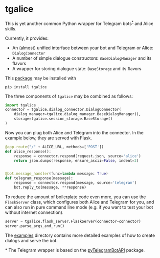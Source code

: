 # tgalice
This is yet another common Python wrapper for Telegram bots<sup>[*](#footnote1)</sup> and Alice skills.

Currently, it provides:
- An (almost) unified interface between your bot and Telegram or Alice: `DialogConnector`
- A number of simple dialogue constructors: `BaseDialogManager` and its flavors
- A wrapper for storing dialogue state: `BaseStorage` and its flavors

This [package](https://pypi.org/project/tgalice/) may be installed with 
```
pip install tgalice
```

The three components of `tgalice` may be combined as follows:
```python
import tgalice
connector = tgalice.dialog_connector.DialogConnector(
    dialog_manager=tgalice.dialog_manager.BaseDialogManager(), 
    storage=tgalice.session_storage.BaseStorage()
)
```
Now you can plug both Alice and Telegram into the connector. In the example below, they are served with Flask. 
```python
@app.route("/" + ALICE_URL, methods=['POST'])
def alice_response():
    response = connector.respond(request.json, source='alice')
    return json.dumps(response, ensure_ascii=False, indent=2)


@bot.message_handler(func=lambda message: True)
def telegram_response(message):
    response = connector.respond(message, source='telegram')
    bot.reply_to(message, **response)
```

To reduce the amount of boilerplate code even more, you can use the `FlaskServer` class, 
which configures both Alice and Telegram for you, and can also run in pure command line mode 
(e.g. if you want to test your bot without internet connection).
```python
server = tgalice.flask_server.FlaskServer(connector=connector)
server.parse_args_and_run()
```

The [examples](https://github.com/avidale/tgalice/tree/master/example) directory contains more detailed examples 
of how to create dialogs and serve the bot. 

<a id="footnote1">*</a> The Telegram wrapper is based on the [pyTelegramBotAPI](https://github.com/eternnoir/pyTelegramBotAPI) 
package. 
